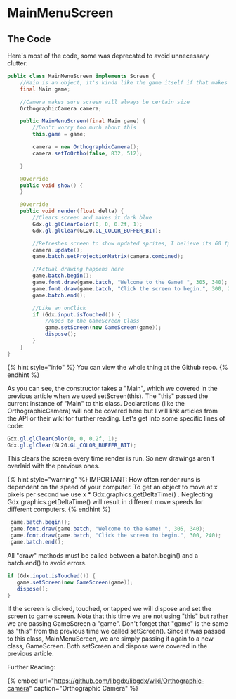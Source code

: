 # MainMenuScreen

## The Code

Here's most of the code, some was deprecated to avoid unnecessary clutter:

```java
public class MainMenuScreen implements Screen {
    //Main is an object, it's kinda like the game itself if that makes sense
    final Main game;

    //Camera makes sure screen will always be certain size
    OrthographicCamera camera;

    public MainMenuScreen(final Main game) {
        //Don't worry too much about this
        this.game = game;

        camera = new OrthographicCamera();
        camera.setToOrtho(false, 832, 512);

    }

    @Override
    public void show() {
    }

    @Override
    public void render(float delta) {
        //Clears screen and makes it dark blue
        Gdx.gl.glClearColor(0, 0, 0.2f, 1);
        Gdx.gl.glClear(GL20.GL_COLOR_BUFFER_BIT);

        //Refreshes screen to show updated sprites, I believe its 60 fps
        camera.update();
        game.batch.setProjectionMatrix(camera.combined);

        //Actual drawing happens here
        game.batch.begin();
        game.font.draw(game.batch, "Welcome to the Game! ", 305, 340);
        game.font.draw(game.batch, "Click the screen to begin.", 300, 240);
        game.batch.end();

        //Like an onClick
        if (Gdx.input.isTouched()) {
            //Goes to the GameScreen Class
            game.setScreen(new GameScreen(game));
            dispose();
        }
    }
}
```

{% hint style="info" %}
 You can view the whole thing at the Github repo.
{% endhint %}

As you can see, the constructor takes a "Main", which we covered in the previous article when we used setScreen\(this\). The "this" passed the current instance of "Main" to this class. Declarations \(like the OrthographicCamera\) will not be covered here but I will link articles from the API or their wiki for further reading. Let's get into some specific lines of code:

```java
Gdx.gl.glClearColor(0, 0, 0.2f, 1);
Gdx.gl.glClear(GL20.GL_COLOR_BUFFER_BIT);
```

This clears the screen every time render is run. So new drawings aren't overlaid with the previous ones.

{% hint style="warning" %}
 IMPORTANT: How often render runs is dependent on the speed of your computer. To get an object  to move at x pixels per second we use x \* Gdx.graphics.getDeltaTime\(\) . Neglecting Gdx.graphics.getDeltaTime\(\) will result in different move speeds for different computers.
{% endhint %}

```java
 game.batch.begin();
 game.font.draw(game.batch, "Welcome to the Game! ", 305, 340);
 game.font.draw(game.batch, "Click the screen to begin.", 300, 240);
 game.batch.end();
```

All "draw" methods must be called between a batch.begin\(\) and a batch.end\(\) to avoid errors.

```java
if (Gdx.input.isTouched()) {      
   game.setScreen(new GameScreen(game));
   dispose();
}
```

If the screen is clicked, touched, or tapped we will dispose and set the screen to game screen. Note that this time we are not using "this" but rather we are passing GameScreen a "game". Don't forget that "game" is the same as "this" from the previous time we called setScreen\(\). Since it was passed to this class, MainMenuScreen, we are simply passing it again to a new class, GameScreen. Both setScreen and dispose were covered in the previous article.

Further Reading:

{% embed url="https://github.com/libgdx/libgdx/wiki/Orthographic-camera" caption="Orthographic Camera" %}



